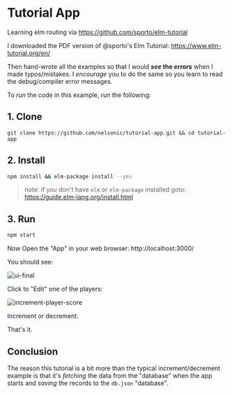# Tutorial App

Learning elm routing via https://github.com/sporto/elm-tutorial

I downloaded the PDF version of @sporto's Elm Tutorial: https://www.elm-tutorial.org/en/

Then hand-wrote all the examples 
so that I would **_see_ the _errors_** when I made typos/mistakes. 
I _encourage_ you to do the same so you learn 
to read the debug/compiler error messages.

To _run_ the code in this example, run the following:

## 1. Clone
```
git clone https://github.com/nelsonic/tutorial-app.git && cd tutorial-app
```

## 2. Install

```sh
npm install && elm-package install --yes
```

> note: if you don't have `elm` or `elm-package` installed goto: https://guide.elm-lang.org/install.html

## 3. Run

```sh
npm start
```

Now Open the "App" in your web browser: http://localhost:3000/

You should see:

![ui-final](https://user-images.githubusercontent.com/194400/33899479-846362a2-df63-11e7-96e3-85a3616991c8.png)

Click to "Edit" one of the players:

![increment-player-score](https://user-images.githubusercontent.com/194400/33900060-348410f4-df65-11e7-97d6-150e12d54f09.png)

Increment or decrement.

That's it.

## Conclusion

The reason this tutorial is a bit more 
than the typical increment/decrement example is that it's 
_fetching_ the data from the "database" when the app starts
and _saving_ the records to the `db.json` "database".